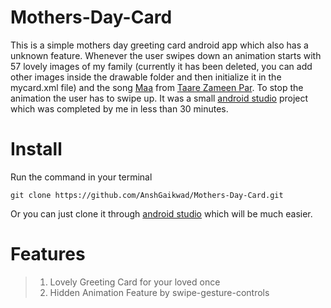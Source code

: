 # Mothers-Day-Card
This is a simple mothers day greeting card android app which also has a unknown feature. Whenever the user swipes down an animation starts with 57 lovely images of my family (currently it has been deleted, you can add other images inside the drawable folder and then initialize it in the mycard.xml file) and the song [Maa](https://www.youtube.com/watch?v=pOK08cRwE6c) from [Taare Zameen Par](https://en.wikipedia.org/wiki/Taare_Zameen_Par). To stop the animation the user has to swipe up. It was a small [android studio](https://developer.android.com/studio) project which was completed by me in less than 30 minutes. 
# Install
Run the command in your terminal
```
git clone https://github.com/AnshGaikwad/Mothers-Day-Card.git
```
Or you can just clone it through [android studio](https://developer.android.com/studio) which will be much easier.
# Features
> 1. Lovely Greeting Card for your loved once
> 2. Hidden Animation Feature by swipe-gesture-controls
